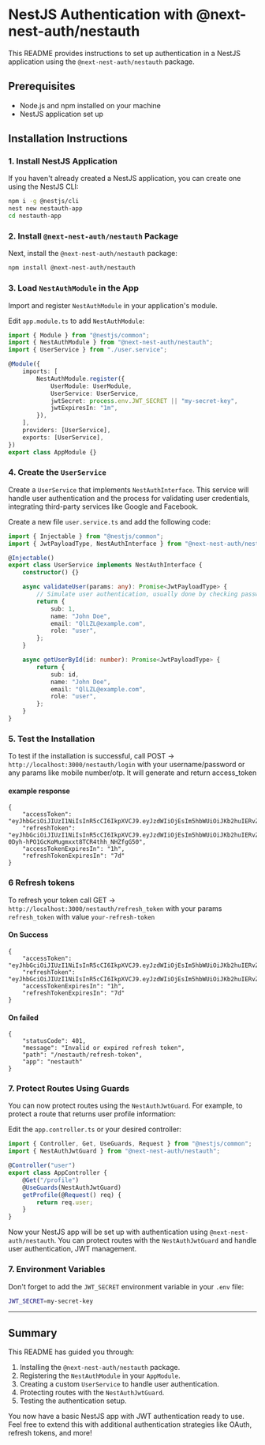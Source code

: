 # NestJS Authentication with @next-nest-auth/nestauth

This README provides instructions to set up authentication in a NestJS application using the `@next-nest-auth/nestauth` package.

## Prerequisites

-   Node.js and npm installed on your machine
-   NestJS application set up

## Installation Instructions

### 1. Install NestJS Application

If you haven't already created a NestJS application, you can create one using the NestJS CLI:

```bash
npm i -g @nestjs/cli
nest new nestauth-app
cd nestauth-app
```

### 2. Install `@next-nest-auth/nestauth` Package

Next, install the `@next-nest-auth/nestauth` package:

```bash
npm install @next-nest-auth/nestauth
```

### 3. Load `NestAuthModule` in the App

Import and register `NestAuthModule` in your application's module.

Edit `app.module.ts` to add `NestAuthModule`:

```typescript
import { Module } from "@nestjs/common";
import { NestAuthModule } from "@next-nest-auth/nestauth";
import { UserService } from "./user.service";

@Module({
    imports: [
        NestAuthModule.register({
            UserModule: UserModule,
            UserService: UserService,
            jwtSecret: process.env.JWT_SECRET || "my-secret-key",
            jwtExpiresIn: "1m",
        }),
    ],
    providers: [UserService],
    exports: [UserService],
})
export class AppModule {}
```

### 4. Create the `UserService`

Create a `UserService` that implements `NestAuthInterface`. This service will handle user authentication and the process for validating user credentials, integrating third-party services like Google and Facebook.

Create a new file `user.service.ts` and add the following code:

```typescript
import { Injectable } from "@nestjs/common";
import { JwtPayloadType, NestAuthInterface } from "@next-nest-auth/nestauth";

@Injectable()
export class UserService implements NestAuthInterface {
    constructor() {}

    async validateUser(params: any): Promise<JwtPayloadType> {
        // Simulate user authentication, usually done by checking password against database
        return {
            sub: 1,
            name: "John Doe",
            email: "QlLZL@example.com",
            role: "user",
        };
    }

    async getUserById(id: number): Promise<JwtPayloadType> {
        return {
            sub: id,
            name: "John Doe",
            email: "QlLZL@example.com",
            role: "user",
        };
    }
}
```

### 5. Test the Installation

To test if the installation is successful, call POST -> `http://localhost:3000/nestauth/login` with your username/password or any params like mobile number/otp. It will generate and return access_token

#### example response

```
{
    "accessToken": "eyJhbGciOiJIUzI1NiIsInR5cCI6IkpXVCJ9.eyJzdWIiOjEsIm5hbWUiOiJKb2huIERvZSIsImVtYWlsIjoiUWxMWkxAZXhhbXBsZS5jb20iLCJyb2xlIjoidXNlciIsIm1hY0lkIjoiMDI6NDI6YTQ6NGM6MjU6YjgiLCJpYXQiOjE3Mzg1NTgyMDQsImV4cCI6MTczODU2MTgwNH0.8RtsLfhIMwWXloT65UgCHOaDyZaVkXxcS1ER6hpZ9H4",
    "refreshToken": "eyJhbGciOiJIUzI1NiIsInR5cCI6IkpXVCJ9.eyJzdWIiOjEsIm5hbWUiOiJKb2huIERvZSIsImVtYWlsIjoiUWxMWkxAZXhhbXBsZS5jb20iLCJyb2xlIjoidXNlciIsIm1hY0lkIjoiMDI6NDI6YTQ6NGM6MjU6YjgiLCJpYXQiOjE3Mzg1NTgyMDQsImV4cCI6MTczOTE2MzAwNH0.eP70K-0Dyh-hPO1GcKoMugmxxt8TCR4thh_NHZfgG50",
    "accessTokenExpiresIn": "1h",
    "refreshTokenExpiresIn": "7d"
}
```

### 6 Refresh tokens

To refresh your token call GET -> `http://localhost:3000/nestauth/refresh_token` with your params `refresh_token` with value `your-refresh-token`

#### On Success

```
{
    "accessToken": "eyJhbGciOiJIUzI1NiIsInR5cCI6IkpXVCJ9.eyJzdWIiOjEsIm5hbWUiOiJKb2huIERvZSIsImVtYWlsIjoiUWxMWkxAZXhhbXBsZS5jb20iLCJyb2xlIjoidXNlciIsImlhdCI6MTczODU1OTQ0NCwiZXhwIjoxNzM4NTYzMDQ0fQ.l1aNl4s6f4KciTL7UGpKpTT_0RgQG51UJPi57GPcv9g",
    "refreshToken": "eyJhbGciOiJIUzI1NiIsInR5cCI6IkpXVCJ9.eyJzdWIiOjEsIm5hbWUiOiJKb2huIERvZSIsImVtYWlsIjoiUWxMWkxAZXhhbXBsZS5jb20iLCJyb2xlIjoidXNlciIsImlhdCI6MTczODU1OTQ0NCwiZXhwIjoxNzM5MTY0MjQ0fQ.RQbGBBiwOR6VT7632VSGvN2j0SLdjLc_dTksyWswB3s",
    "accessTokenExpiresIn": "1h",
    "refreshTokenExpiresIn": "7d"
}
```

#### On failed

```
{
    "statusCode": 401,
    "message": "Invalid or expired refresh token",
    "path": "/nestauth/refresh-token",
    "app": "nestauth"
}
```

### 7. Protect Routes Using Guards

You can now protect routes using the `NestAuthJwtGuard`. For example, to protect a route that returns user profile information:

Edit the `app.controller.ts` or your desired controller:

```typescript
import { Controller, Get, UseGuards, Request } from "@nestjs/common";
import { NestAuthJwtGuard } from "@next-nest-auth/nestauth";

@Controller("user")
export class AppController {
    @Get("/profile")
    @UseGuards(NestAuthJwtGuard)
    getProfile(@Request() req) {
        return req.user;
    }
}
```

Now your NestJS app will be set up with authentication using `@next-nest-auth/nestauth`. You can protect routes with the `NestAuthJwtGuard` and handle user authentication, JWT management.

### 7. Environment Variables

Don't forget to add the `JWT_SECRET` environment variable in your `.env` file:

```bash
JWT_SECRET=my-secret-key
```

---

## Summary

This README has guided you through:

1. Installing the `@next-nest-auth/nestauth` package.
2. Registering the `NestAuthModule` in your `AppModule`.
3. Creating a custom `UserService` to handle user authentication.
4. Protecting routes with the `NestAuthJwtGuard`.
5. Testing the authentication setup.

You now have a basic NestJS app with JWT authentication ready to use. Feel free to extend this with additional authentication strategies like OAuth, refresh tokens, and more!
